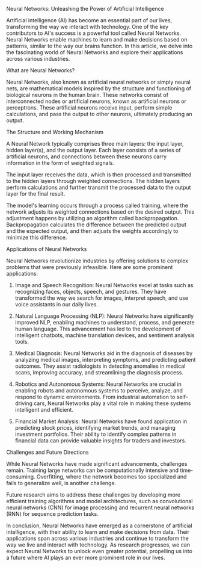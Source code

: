 Neural Networks: Unleashing the Power of Artificial Intelligence

Artificial intelligence (AI) has become an essential part of our lives, transforming the way we interact with technology. One of the key contributors to AI's success is a powerful tool called Neural Networks. Neural Networks enable machines to learn and make decisions based on patterns, similar to the way our brains function. In this article, we delve into the fascinating world of Neural Networks and explore their applications across various industries.

What are Neural Networks?

Neural Networks, also known as artificial neural networks or simply neural nets, are mathematical models inspired by the structure and functioning of biological neurons in the human brain. These networks consist of interconnected nodes or artificial neurons, known as artificial neurons or perceptrons. These artificial neurons receive input, perform simple calculations, and pass the output to other neurons, ultimately producing an output.

The Structure and Working Mechanism

A Neural Network typically comprises three main layers: the input layer, hidden layer(s), and the output layer. Each layer consists of a series of artificial neurons, and connections between these neurons carry information in the form of weighted signals.

The input layer receives the data, which is then processed and transmitted to the hidden layers through weighted connections. The hidden layers perform calculations and further transmit the processed data to the output layer for the final result.

The model's learning occurs through a process called training, where the network adjusts its weighted connections based on the desired output. This adjustment happens by utilizing an algorithm called backpropagation. Backpropagation calculates the difference between the predicted output and the expected output, and then adjusts the weights accordingly to minimize this difference.

Applications of Neural Networks

Neural Networks revolutionize industries by offering solutions to complex problems that were previously infeasible. Here are some prominent applications:

1. Image and Speech Recognition: Neural Networks excel at tasks such as recognizing faces, objects, speech, and gestures. They have transformed the way we search for images, interpret speech, and use voice assistants in our daily lives.

2. Natural Language Processing (NLP): Neural Networks have significantly improved NLP, enabling machines to understand, process, and generate human language. This advancement has led to the development of intelligent chatbots, machine translation devices, and sentiment analysis tools.

3. Medical Diagnosis: Neural Networks aid in the diagnosis of diseases by analyzing medical images, interpreting symptoms, and predicting patient outcomes. They assist radiologists in detecting anomalies in medical scans, improving accuracy, and streamlining the diagnosis process.

4. Robotics and Autonomous Systems: Neural Networks are crucial in enabling robots and autonomous systems to perceive, analyze, and respond to dynamic environments. From industrial automation to self-driving cars, Neural Networks play a vital role in making these systems intelligent and efficient.

5. Financial Market Analysis: Neural Networks have found application in predicting stock prices, identifying market trends, and managing investment portfolios. Their ability to identify complex patterns in financial data can provide valuable insights for traders and investors.

Challenges and Future Directions

While Neural Networks have made significant advancements, challenges remain. Training large networks can be computationally intensive and time-consuming. Overfitting, where the network becomes too specialized and fails to generalize well, is another challenge.

Future research aims to address these challenges by developing more efficient training algorithms and model architectures, such as convolutional neural networks (CNN) for image processing and recurrent neural networks (RNN) for sequence prediction tasks.

In conclusion, Neural Networks have emerged as a cornerstone of artificial intelligence, with their ability to learn and make decisions from data. Their applications span across various industries and continue to transform the way we live and interact with technology. As research progresses, we can expect Neural Networks to unlock even greater potential, propelling us into a future where AI plays an ever more prominent role in our lives.